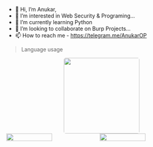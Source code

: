 - 👋 Hi, I’m Anukar,
- 👀 I’m interested in Web Security & Programing...
- 🌱 I’m currently learning Python
- 💞️ I’m looking to collaborate on Burp Projects...
- 📫 How to reach me - https://telegram.me/AnukarOP

  
 
> Language usage

<div align="center">
    <img height="200px" style="border:none; border-radius:5px;" src="https://github-readme-stats-api-holic-x.vercel.app/api/top-langs/?username=AnukarOp&theme=gruvbox_light&layout=compact"/>
</div>
<div style="display: flex;">
    <img src="https://github-readme-stats.vercel.app/api?username=AnukarOP&count_private=true&show_icons=true&theme=chartreuse-dark&custom_title=What%27s+the+craic?&include_all_commits=true&hide_border=true&bg_color=000000" style="width: 49%;">
    <img src="https://github-readme-streak-stats.herokuapp.com/?user=AnukarOP&theme=chartreuse-dark&hide_border=True&bg_color=000000"  width="49%";>
</div>
